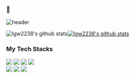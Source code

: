 ###  👋                                                                                                                   
![header](https://capsule-render.vercel.app/api?type=wave&color=timeGradient&height=100&section=header&text=Hello&fontSize=26)
<!--
**lgw2238/lgw2238** is a ✨ _special_ ✨ repository because its `README.md` (this file) appears on your GitHub profile.

Here are some ideas to get you started:

- 🔭 I’m currently working on ...
- 🌱 I’m currently learning ...
- 👯 I’m looking to collaborate on ...
- 🤔 I’m looking for help with ...
- 💬 Ask me about ...
- 📫 How to reach me: ...
- 😄 Pronouns: ...
- ⚡ Fun fact: ...
-->


![lgw2238's github stats](https://github-readme-stats.vercel.app/api?username=lgw2238&show_icons=true)[![lgw2238's github stats](https://github-readme-stats.vercel.app/api/top-langs/?username=lgw2238&show_icons=true&hide_border=true&title_color=004386&icon_color=004386&layout=compact)](https://github.com/lgw2238)

### My Tech Stacks

<img src="https://img.shields.io/badge/Java-3776AB?style=for-the-badge&logo=Javascript&logoColor=white"> <img src="https://img.shields.io/badge/Javascript-F7DF1E?style=for-the-badge&logo=Javascript&logoColor=white"> <img src="https://img.shields.io/badge/Mysql-4479A1?style=for-the-badge&logo=Mysql&logoColor=white"> <img src="https://img.shields.io/badge/node.js-339933?style=for-the-badge&logo=node.js&logoColor=white">
</br>
<img src="https://img.shields.io/badge/Eclipse IDE-2C2255?style=for-the-badge&logo=Eclipse IDE&logoColor=white">
<img src="https://img.shields.io/badge/Spring Boot-6DB33F?style=for-the-badge&logo=Spring Boot&logoColor=white">
<img src="https://img.shields.io/badge/Jenkins-D24939?style=for-the-badge&logo=Jenkins&logoColor=white">

